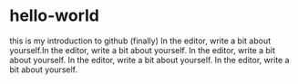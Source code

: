 # hello-world
this is my introduction to github (finally)
In the editor, write a bit about yourself.In the editor, write a bit about yourself.
In the editor, write a bit about yourself.
In the editor, write a bit about yourself.
In the editor, write a bit about yourself.
